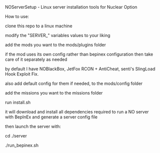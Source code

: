 NOServerSetup - Linux server installation tools for Nuclear Option

How to use:

clone this repo to a linux machine

modify the "SERVER_" variables values to your liking

add the mods you want to the mods/plugins folder

if the mod uses its own config rather than bepinex configuration then take care of it separately as needed

by default I have NOBlackBox, JetFox RCON + AntiCheat, senti's SlingLoad Hook Exploit Fix.

also add default config for them if needed, to the mods/config folder

add the missions you want to the missions folder

run install.sh

it will download and install all dependencies required to run a NO server with BepInEx and generate a server config file 

then launch the server with:

cd ./server

./run_bepinex.sh


